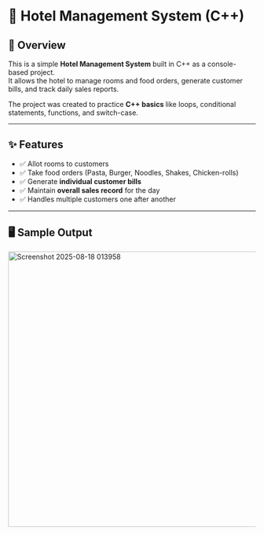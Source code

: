 
# 🏨 Hotel Management System (C++)

## 📌 Overview
This is a simple **Hotel Management System** built in C++ as a console-based project.  
It allows the hotel to manage rooms and food orders, generate customer bills, and track daily sales reports.

The project was created to practice **C++ basics** like loops, conditional statements, functions, and switch-case.

---

## ✨ Features
- ✅ Allot rooms to customers  
- ✅ Take food orders (Pasta, Burger, Noodles, Shakes, Chicken-rolls)  
- ✅ Generate **individual customer bills**  
- ✅ Maintain **overall sales record** for the day  
- ✅ Handles multiple customers one after another  

---

## 🖥️ Sample Output

<img width="653" height="560" alt="Screenshot 2025-08-18 013958" src="https://github.com/user-attachments/assets/8f3a622f-963d-4c37-a8d2-f2f022c0ed91" />



